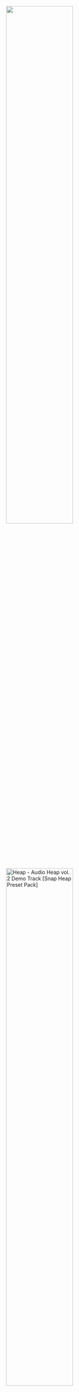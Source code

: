 <!-- 
<img src="" alt="" width="60%">

-->

<img src="Images/Images for 'art'/CI/AA - ASBANERMX.png" width="60%">
<img src="Images/Images for 'art'/CI/FF - AHv2.png" alt="Heap - Audio Heap vol. 2 Demo Track [Snap Heap Preset Pack]" width="60%">
<img src="Images/Images for 'art'/CI/FF - DG.png" alt="" width="60%"> At first, I wanted to just slap Dragonclaw (DG) into the image, but at the same time, I didn't want to at all lmao
<img src="Images/Images for 'art'/CI/FF - GT var3 R6.png" alt="" width="60%">
<img src="Images/Images for 'art'/CI/FF - GT var3.png" alt="" width="60%"> Because making the entire uncut drop went so well that SoulJynx only wanted part of it due to it being halftime
<img src="Images/Images for 'art'/CI/FF - I.png" alt="" width="60%">
<img src="Images/Images for 'art'/CI/FF - NEP Mash-up (LxN).png" alt="" width="60%">
<img src="Images/Images for 'art'/CI/FF - S&DCS2.png" alt="" width="60%">
<img src="Images/Images for 'art'/CI/FF - SB.png" alt="" width="60%">
<img src="Images/Images for 'art'/CI/FF - VF.png" alt="" width="60%">
<img src="Images/Images for 'art'/CI/PIX - FF - 2019.png" alt="" width="60%">
<img src="Images/Images for 'art'/CI/PIX - FF - 2025 Mix.png" alt="" width="60%">
<img src="Images/Images for 'art'/CI/PIX - FF - 2025.png" alt="" width="60%">
<img src="Images/Images for 'art'/CI/PIX - FF - 7 var2.png" alt="" width="60%">
<img src="Images/Images for 'art'/CI/PIX - FF - CBWOCB.png" alt="" width="60%">
<img src="Images/Images for 'art'/CI/PIX - FF - GenresHP.png" alt="" width="60%">
<img src="Images/Images for 'art'/CI/PIX - FF - GenresPS.png" alt="" width="60%">
<img src="Images/Images for 'art'/CI/PIX - FF - GenresLO.png" alt="" width="60%">
<img src="Images/Images for 'art'/CI/PIX - FF - ILU.png" alt="" width="60%">
<img src="Images/Images for 'art'/CI/PIX - FF - POH.png" alt="" width="60%">
<img src="Images/Images for 'art'/CI/PIX - FFxA - C.png" alt="" width="60%">
<img src="Images/Images for 'art'/CI/PS x N - CRMX var3.png" alt="" width="60%">
<img src="Images/Images for 'art'/CI/SJ - SORMX.png" alt="" width="60%">
<img src="Images/Images for 'art'/CI/SJ - SRMX var1.png" alt="" width="60%">
<img src="Images/Images for 'art'/CI/SJ - TLRMX.png" alt="" width="60%">
<img src="Images/Images for 'art'/CI/SxFF - RIVVIP.png" alt="" width="60%">
<!--
<img src="" alt="" width="60%">
<img src="" alt="" width="60%">
<img src="" alt="" width="60%">
<img src="" alt="" width="60%">
<img src="" alt="" width="60%">
<img src="" alt="" width="60%">
<img src="" alt="" width="60%">
<img src="" alt="" width="60%">
<img src="" alt="" width="60%">
<img src="" alt="" width="60%">
<img src="" alt="" width="60%">
<img src="" alt="" width="60%">
<img src="" alt="" width="60%">
<img src="" alt="" width="60%">
<img src="" alt="" width="60%">
-->
